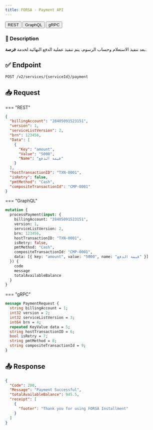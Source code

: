```yaml
---
title: FORSA - Payment API
---
```


<div class="service-tab-controls">
  <button class="tab-button is-active" data-tab="rest" onclick="showTab('rest')">REST</button>
  <button class="tab-button" data-tab="graphql" onclick="showTab('graphql')">GraphQL</button>
  <button class="tab-button" data-tab="grpc" onclick="showTab('grpc')">gRPC</button>
</div>

### 📝 Description
بعد تنفيذ الاستعلام وحساب الرسوم، يتم تنفيذ عملية الدفع النهائية لخدمة **فرصة**.

## ✅ Endpoint

```http
POST /v2/services/{serviceId}/payment
```

## 📥 Request

=== "REST"
```json
{
  "billingAccount": "28405091523151",
  "version": 1,
  "serviceListVersion": 2,
  "brn": 123456,
  "Data": [
    {
      "Key": "amount",
      "Value": "5000",
      "Name": "قيمة الدفع"
    }
  ],
  "hostTransactionID": "TXN-0001",
  "isRetry": false,
  "pmtMethod": "Cash",
  "compositeTransactionId": "CMP-0001"
}
```

=== "GraphQL"
```graphql
mutation {
  processPayment(input: {
    billingAccount: "28405091523151",
    version: 1,
    serviceListVersion: 2,
    brn: 123456,
    hostTransactionID: "TXN-0001",
    isRetry: false,
    pmtMethod: "Cash",
    compositeTransactionId: "CMP-0001",
    data: [{ key: "amount", value: "5000", name: "قيمة الدفع" }]
  }) {
    code
    message
    totalAvailableBalance
  }
}
```

=== "gRPC"
```protobuf
message PaymentRequest {
  string billingAccount = 1;
  int32 version = 2;
  int32 serviceListVersion = 3;
  int64 brn = 4;
  repeated KeyValue data = 5;
  string hostTransactionID = 6;
  bool isRetry = 7;
  string pmtMethod = 8;
  string compositeTransactionId = 9;
}
```

## 📤 Response

```json
{
  "Code": 200,
  "Message": "Payment Successful",
  "totalAvailableBalance": 945.5,
  "receipt": [
    {
      "footer": "Thank you for using FORSA Installment"
    }
  ]
}
```
